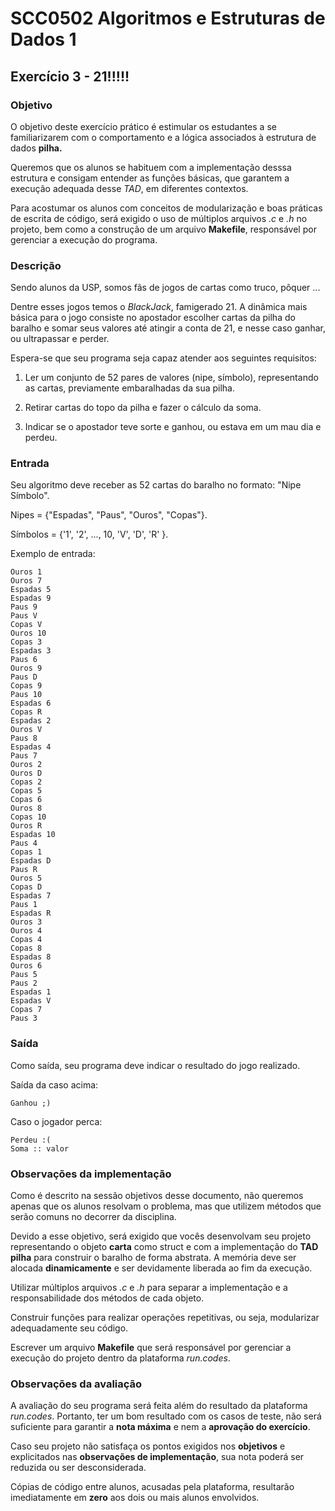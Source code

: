 # SCC0502 Algoritmos e Estruturas de Dados 1

## Exercício 3 - 21!!!!!

### Objetivo
O objetivo deste exercício prático é estimular os estudantes a se familiarizarem com o comportamento e a lógica associados à estrutura de dados **pilha.**

Queremos que os alunos se habituem com a implementação desssa estrutura e consigam entender as funções básicas, que garantem a execução adequada desse *TAD*, em diferentes contextos.


Para acostumar os alunos com conceitos de modularização e boas práticas de escrita de código, será exigido o uso de múltiplos arquivos _.c_ e _.h_ no projeto, bem como a construção de um
arquivo **Makefile**, responsável por gerenciar a execução do programa.

### Descrição
Sendo alunos da USP, somos fãs de jogos de cartas como truco, pôquer ...

Dentre esses jogos temos o *BlackJack*, famigerado 21. A dinâmica mais básica para o jogo consiste no apostador escolher cartas da pilha do baralho e somar seus valores até atingir a conta de 21, e nesse caso ganhar, ou ultrapassar e perder.


Espera-se que seu programa seja capaz atender aos seguintes requisitos:

1. Ler um conjunto de 52 pares de valores (nipe, símbolo), representando as cartas, previamente embaralhadas da sua pilha.

2. Retirar cartas do topo da pilha e fazer o cálculo da soma.

3. Indicar se o apostador teve sorte e ganhou, ou estava em um mau dia e perdeu.

### Entrada
Seu algoritmo deve receber as 52 cartas do baralho no formato: "Nipe Símbolo".

Nipes =  {"Espadas", "Paus", "Ouros", "Copas"}.

Símbolos = {'1', '2', ..., 10, 'V', 'D', 'R' }.


Exemplo de entrada:

```
Ouros 1
Ouros 7
Espadas 5
Espadas 9
Paus 9
Paus V
Copas V
Ouros 10
Copas 3
Espadas 3
Paus 6
Ouros 9
Paus D
Copas 9
Paus 10
Espadas 6
Copas R
Espadas 2
Ouros V
Paus 8
Espadas 4
Paus 7
Ouros 2
Ouros D
Copas 2
Copas 5
Copas 6
Ouros 8
Copas 10
Ouros R
Espadas 10
Paus 4
Copas 1
Espadas D
Paus R
Ouros 5
Copas D
Espadas 7
Paus 1
Espadas R
Ouros 3
Ouros 4
Copas 4
Copas 8
Espadas 8
Ouros 6
Paus 5
Paus 2
Espadas 1
Espadas V
Copas 7
Paus 3
```

### Saída
Como saída, seu  programa deve indicar o resultado do jogo realizado.

Saída da caso acima:
```
Ganhou ;)
```

Caso o jogador perca:
```
Perdeu :(
Soma :: valor
```

### Observações da implementação

Como é descrito na sessão objetivos desse documento, não queremos apenas que os alunos resolvam o problema, mas que utilizem
métodos que serão comuns no decorrer da disciplina.

Devido a esse objetivo, será exigido que vocês desenvolvam seu projeto representando o objeto **carta** como struct e com a implementação do **TAD pilha** para construir o baralho de forma abstrata. A memória deve ser alocada **dinamicamente** e ser devidamente liberada
ao fim da execução.

Utilizar múltiplos arquivos _.c_ e _.h_ para separar a implementação e a responsabilidade dos métodos de cada objeto.

Construir funções para realizar  operações repetitivas, ou seja, modularizar adequadamente seu código.

Escrever um arquivo **Makefile** que será responsável por gerenciar a execução do projeto dentro da plataforma _run.codes_.



### Observações da avaliação
A avaliação do seu programa será feita além do resultado da plataforma *run.codes*. Portanto, ter um bom resultado com os casos de teste, não será suficiente para garantir a **nota máxima** e nem a **aprovação do exercício**.

Caso seu projeto não satisfaça os pontos exigidos nos **objetivos** e explicitados nas **observações de implementação**, sua nota poderá ser reduzida ou ser desconsiderada.

Cópias de código entre alunos, acusadas pela plataforma, resultarão imediatamente em **zero** aos dois ou mais alunos envolvidos.